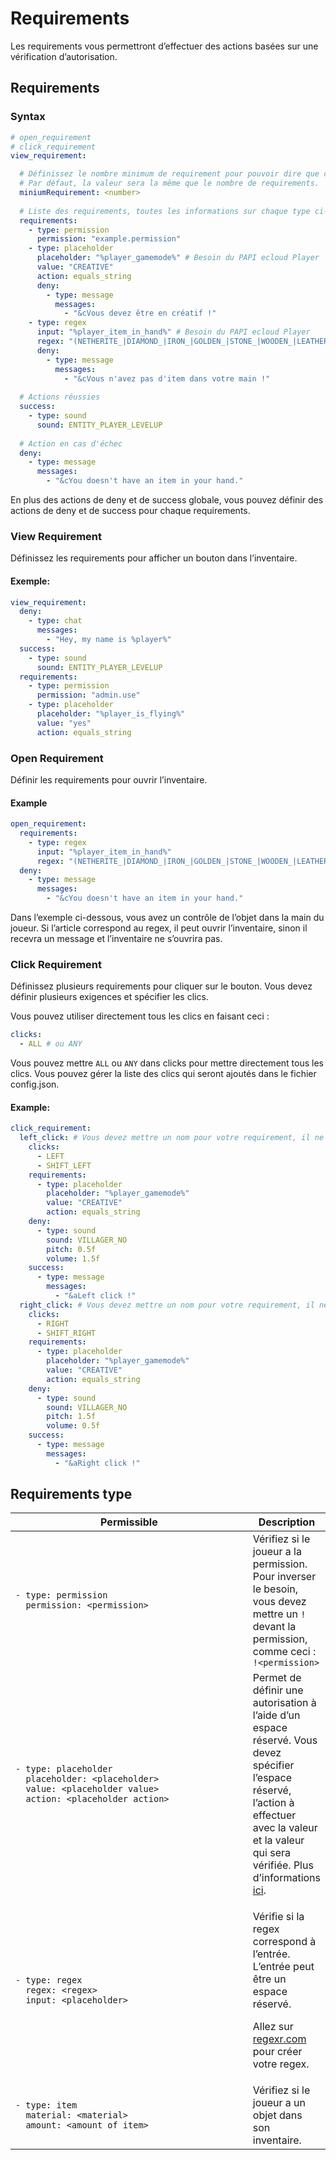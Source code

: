 # Requirements

Les requirements vous permettront d’effectuer des actions basées sur une vérification d’autorisation.

## Requirements

### Syntax

```yaml
# open_requirement
# click_requirement
view_requirement:

  # Définissez le nombre minimum de requirement pour pouvoir dire que c’est un succès.
  # Par défaut, la valeur sera la même que le nombre de requirements.
  miniumRequirement: <number>
  
  # Liste des requirements, toutes les informations sur chaque type ci-dessous
  requirements:
    - type: permission
      permission: "example.permission"
    - type: placeholder
      placeholder: "%player_gamemode%" # Besoin du PAPI ecloud Player
      value: "CREATIVE"
      action: equals_string
      deny:
        - type: message
          messages:
            - "&cVous devez être en créatif !"            
    - type: regex
      input: "%player_item_in_hand%" # Besoin du PAPI ecloud Player
      regex: "(NETHERITE_|DIAMOND_|IRON_|GOLDEN_|STONE_|WOODEN_|LEATHER_|BOW|CROSSBOW|FISHING_ROD|SHEARS|SHIELD|TRIDENT|TURTLE_HELMET|ELYTRA|FLINT_AND_STEEL)"      
      deny:
        - type: message
          messages:
            - "&cVous n'avez pas d'item dans votre main !"      
  
  # Actions réussies
  success:
    - type: sound
      sound: ENTITY_PLAYER_LEVELUP
      
  # Action en cas d'échec
  deny:    
    - type: message
      messages:
        - "&cYou doesn't have an item in your hand."
```

En plus des actions de deny et de success globale, vous pouvez définir des actions de deny et de success pour chaque requirements.

### View Requirement

Définissez les requirements pour afficher un bouton dans l’inventaire.

#### Exemple:

```yaml
view_requirement:
  deny:
    - type: chat
      messages:
        - "Hey, my name is %player%"
  success:
    - type: sound
      sound: ENTITY_PLAYER_LEVELUP
  requirements:
    - type: permission
      permission: "admin.use"
    - type: placeholder
      placeholder: "%player_is_flying%"
      value: "yes"
      action: equals_string
```

### Open Requirement

Définir les requirements pour ouvrir l’inventaire.

#### Example

```yaml
open_requirement:
  requirements:
    - type: regex
      input: "%player_item_in_hand%"
      regex: "(NETHERITE_|DIAMOND_|IRON_|GOLDEN_|STONE_|WOODEN_|LEATHER_|BOW|CROSSBOW|FISHING_ROD|SHEARS|SHIELD|TRIDENT|TURTLE_HELMET|ELYTRA|FLINT_AND_STEEL)"
  deny:
    - type: message
      messages:
        - "&cYou doesn't have an item in your hand."
```

Dans l’exemple ci-dessous, vous avez un contrôle de l’objet dans la main du joueur. Si l’article correspond au regex, il peut ouvrir l’inventaire, sinon il recevra un message et l’inventaire ne s’ouvrira pas.

### Click Requirement

Définissez plusieurs requirements pour cliquer sur le bouton. Vous devez définir plusieurs exigences et spécifier les clics.

Vous pouvez utiliser directement tous les clics en faisant ceci :

```yaml
clicks:
  - ALL # ou ANY
```

Vous pouvez mettre `ALL` ou `ANY` dans clicks pour mettre directement tous les clics. Vous pouvez gérer la liste des clics qui seront ajoutés dans le fichier config.json.

#### Example:

```yaml
click_requirement:
  left_click: # Vous devez mettre un nom pour votre requirement, il ne sera pas utilisé.
    clicks:
      - LEFT
      - SHIFT_LEFT
    requirements:
      - type: placeholder
        placeholder: "%player_gamemode%"
        value: "CREATIVE"
        action: equals_string
    deny:
      - type: sound
        sound: VILLAGER_NO
        pitch: 0.5f
        volume: 1.5f
    success:
      - type: message
        messages:
          - "&aLeft click !"
  right_click: # Vous devez mettre un nom pour votre requirement, il ne sera pas utilisé.
    clicks:
      - RIGHT
      - SHIFT_RIGHT
    requirements:
      - type: placeholder
        placeholder: "%player_gamemode%"
        value: "CREATIVE"
        action: equals_string
    deny:
      - type: sound
        sound: VILLAGER_NO
        pitch: 1.5f
        volume: 0.5f
    success:
      - type: message
        messages:
          - "&aRight click !"
```

## Requirements type

<table data-full-width="true"><thead><tr><th width="519">Permissible</th><th>Description</th></tr></thead><tbody><tr><td><pre class="language-yaml"><code class="lang-yaml">- type: permission
  permission: &#x3C;permission>
</code></pre></td><td>Vérifiez si le joueur a la permission. Pour inverser le besoin, vous devez mettre un <code>!</code> devant la permission, comme ceci : <code>!&#x3C;permission></code></td></tr><tr><td><pre class="language-yaml"><code class="lang-yaml">- type: placeholder
  placeholder: &#x3C;placeholder>
  value: &#x3C;placeholder value>
  action: &#x3C;placeholder action>
</code></pre></td><td>Permet de définir une autorisation à l’aide d’un espace réservé. Vous devez spécifier l’espace réservé, l’action à effectuer avec la valeur et la valeur qui sera vérifiée. Plus d’informations <a href="./#placeholder">ici</a>.</td></tr><tr><td><pre class="language-yaml"><code class="lang-yaml">- type: regex
  regex: &#x3C;regex>
  input: &#x3C;placeholder>
</code></pre></td><td><p>Vérifie si la regex correspond à l’entrée. L’entrée peut être un espace réservé.</p><p>Allez sur <a href="https://regexr.com/">regexr.com</a> pour créer votre regex.</p></td></tr><tr><td><pre class="language-yaml"><code class="lang-yaml">- type: item
  material: &#x3C;material>
  amount: &#x3C;amount of item>
</code></pre></td><td>Vérifiez si le joueur a un objet dans son inventaire.</td></tr></tbody></table>

